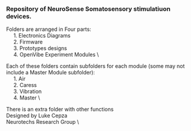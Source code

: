 ### Repository of NeuroSense Somatosensory stimulatiuon devices. 
Folders are arranged in Four parts: \
 &nbsp;&nbsp;&nbsp;&nbsp;   1. Electronics Diagrams \
 &nbsp;&nbsp;&nbsp;&nbsp;   2. Firmware \
 &nbsp;&nbsp;&nbsp;&nbsp;   3. Prototypes designs \
 &nbsp;&nbsp;&nbsp;&nbsp;   4. OpenVibe Experiment Modules \

Each of these folders contain subfolders for each module (some may not include a Master Module subfolder): \
 &nbsp;&nbsp;&nbsp;&nbsp;   1. Air \
 &nbsp;&nbsp;&nbsp;&nbsp;   2. Caress \
 &nbsp;&nbsp;&nbsp;&nbsp;   3. Vibration \
 &nbsp;&nbsp;&nbsp;&nbsp;   4. Master \

There is an extra folder with other functions \
Designed by Luke Cepza \
Neurotechs Research Group \